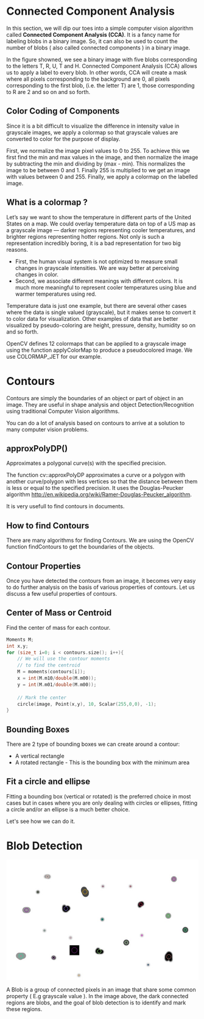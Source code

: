 # Connected Component Analysis

In this section, we will dip our toes into a simple computer vision algorithm called **Connected Component Analysis (CCA)**. It is a fancy name for labeling blobs in a binary image. So, it can also be used to count the number of blobs ( also called connected components ) in a binary image.

In the figure showned, we see a binary image with five blobs corresponding to the letters T, R, U, T and H. Connected Component Analysis (CCA) allows us to apply a label to every blob. In other words, CCA will create a mask where all pixels corresponding to the background are 0, all pixels corresponding to the first blob, (i.e. the letter T) are 1, those corresponding to R are 2 and so on and so forth.

## Color Coding of Components

Since it is a bit difficult to visualize the difference in intensity value in grayscale images, we apply a colormap so that grayscale values are converted to color for the purpose of display.

First, we normalize the image pixel values to 0 to 255. To achieve this we first find the min and max values in the image, and then normalize the image by subtracting the min and dividing by (max - min). This normalizes the image to be between 0 and 1. Finally 255 is multiplied to we get an image with values between 0 and 255. Finally, we apply a colormap on the labelled image.

## What is a colormap ?

Let’s say we want to show the temperature in different parts of the United States on a map. We could overlay temperature data on top of a US map as a grayscale image — darker regions representing cooler temperatures, and brighter regions representing hotter regions. Not only is such a representation incredibly boring, it is a bad representation for two big reasons.

- First, the human visual system is not optimized to measure small changes in grayscale intensities. We are way better at perceiving changes in color.  
- Second, we associate different meanings with different colors. It is much more meaningful to represent cooler temperatures using blue and warmer temperatures using red.  

Temperature data is just one example, but there are several other cases where the data is single valued (grayscale), but it makes sense to convert it to color data for visualization. Other examples of data that are better visualized by pseudo-coloring are height, pressure, density, humidity so on and so forth.

OpenCV defines 12 colormaps that can be applied to a grayscale image using the function applyColorMap to produce a pseudocolored image. We use COLORMAP_JET for our example.


# Contours 

Contours are simply the boundaries of an object or part of object in an image. They are useful in shape analysis and object Detection/Recognition using traditional Computer Vision algorithms.

You can do a lot of analysis based on contours to arrive at a solution to many computer vision problems.

## approxPolyDP()

Approximates a polygonal curve(s) with the specified precision.  

The function cv::approxPolyDP approximates a curve or a polygon with another curve/polygon with less vertices so that the distance between them is less or equal to the specified precision. It uses the Douglas-Peucker algorithm http://en.wikipedia.org/wiki/Ramer-Douglas-Peucker_algorithm.

It is very usefull to find contours in documents.

## How to find Contours

There are many algorithms for finding Contours. We are using the OpenCV function findContours to get the boundaries of the objects.

## Contour Properties

Once you have detected the contours from an image, it becomes very easy to do further analysis on the basis of various properties of contours. Let us discuss a few useful properties of contours.

## Center of Mass or Centroid  

Find the center of mass for each contour.

```cpp
Moments M;
int x,y;
for (size_t i=0; i < contours.size(); i++){
    // We will use the contour moments
    // to find the centroid
    M = moments(contours[i]);
    x = int(M.m10/double(M.m00));
    y = int(M.m01/double(M.m00));
    
    // Mark the center
    circle(image, Point(x,y), 10, Scalar(255,0,0), -1);
}
```

## Bounding Boxes

There are 2 type of bounding boxes we can create around a contour:

- A vertical rectangle   
- A rotated rectangle - This is the bounding box with the minimum area  

## Fit a circle and ellipse

Fitting a bounding box (vertical or rotated) is the preferred choice in most cases but in cases where you are only dealing with circles or ellipses, fitting a circle and/or an ellipse is a much better choice.

Let's see how we can do it.

# Blob Detection

![Image of Yaktocat](../images/blob_detection.jpg)

A Blob is a group of connected pixels in an image that share some common property ( E.g grayscale value ). In the image above, the dark connected regions are blobs, and the goal of blob detection is to identify and mark these regions.